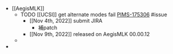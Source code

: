 - [[AegisMLK]]
	- TODO [[UCSI]] get alternate modes fail [PIMS-175306](https://jira.cpg.dell.com/browse/PIMS-175306) #issue
		- [[Nov 4th, 2022]] submit JIRA
			- 補patch
		- [[Nov 9th, 2022]] released on AegisMLK 00.00.12
	-
-